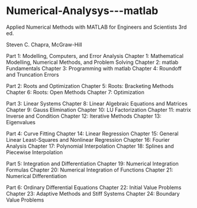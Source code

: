 # Numerical-Analysys---matlab

Applied Numerical Methods with MATLAB
for Engineers and Scientists
3rd ed.

Steven C. Chapra, McGraw-Hill

Part 1: Modelling, Computers, and Error Analysis
    Chapter  1: Mathematical Modelling, Numerical Methods, and Problem Solving
    Chapter  2: matlab Fundamentals
    Chapter  3: Programming with matlab
    Chapter  4: Roundoff and Truncation Errors


Part 2: Roots and Optimization
    Chapter  5: Roots: Bracketing Methods
    Chapter  6: Roots: Open Methods
    Chapter  7: Optimization

Part 3: Linear Systems
    Chapter  8: Linear Algebraic Equations and Matrices
    Chapter  9: Gauss Elimination
    Chapter 10: LU Factorization
    Chapter 11: matrix Inverse and Condition
    Chapter 12: Iterative Methods
    Chapter 13: Eigenvalues  

Part 4: Curve Fitting
    Chapter 14: Linear Regression
    Chapter 15: General Linear Least-Squares and Nonlinear Regression
    Chapter 16: Fourier Analysis
    Chapter 17: Polynomial Interpolation
    Chapter 18: Splines and Piecewise Interpolation


Part 5: Integration and Differentiation
    Chapter 19: Numerical Integration Formulas
    Chapter 20: Numerical Integration of Functions
    Chapter 21: Numerical Differentiation

Part 6: Ordinary Differential Equations
    Chapter 22: Initial Value Problems
    Chapter 23: Adaptive Methods and Stiff Systems
    Chapter 24: Boundary Value Problems
